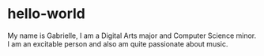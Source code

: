 # hello-world

My name is Gabrielle, I am a Digital Arts major and Computer Science minor.  I am an excitable person and also am quite passionate about music.

